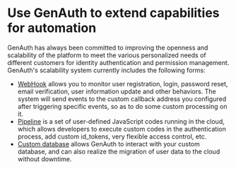 # Use GenAuth to extend capabilities for automation

<LastUpdated/>

GenAuth has always been committed to improving the openness and scalability of the platform to meet the various personalized needs of different customers for identity authentication and permission management. GenAuth's scalability system currently includes the following forms:

- [WebHook](/guides/webhook/README.md) allows you to monitor user registration, login, password reset, email verification, user information update and other behaviors. The system will send events to the custom callback address you configured after triggering specific events, so as to do some custom processing on it.
- [Pipeline](/guides/pipeline/README.md) is a set of user-defined JavaScript codes running in the cloud, which allows developers to execute custom codes in the authentication process, add custom id_tokens, very flexible access control, etc.
- [Custom database](/guides/database-connection/overview.md) allows GenAuth to interact with your custom database, and can also realize the migration of user data to the cloud without downtime.
